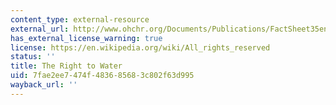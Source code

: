 ```yaml
---
content_type: external-resource
external_url: http://www.ohchr.org/Documents/Publications/FactSheet35en.pdf
has_external_license_warning: true
license: https://en.wikipedia.org/wiki/All_rights_reserved
status: ''
title: The Right to Water
uid: 7fae2ee7-474f-4836-8568-3c802f63d995
wayback_url: ''
---
```

